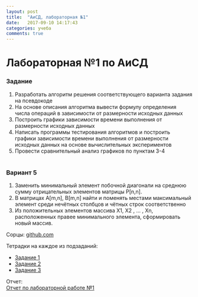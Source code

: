 ```yaml
---
layout: post
title:  "АиСД, лабораторная №1"
date:   2017-09-10 14:17:43
categories: учеба
comments: true
---
```

# Лабораторная №1 по АиСД   

### Задание

1. Разработать алгоритм решения соответствующего варианта задания на
псевдокоде
2. На основе описания алгоритма вывести формулу определения числа операций в
зависимости от размерности исходных данных
3. Построить графики зависимости времени выполнения от размерности исходных
данных
4. Написать программы тестирования алгоритмов и построить графики
зависимости времени выполнения от размерности исходных данных на основе
вычислительных экспериментов
5. Провести сравнительный анализ графиков по пунктам 3-4
<br><br>

### Вариант 5

1. Заменить минимальный элемент побочной диагонали на среднюю сумму
отрицательных элементов матрицы P[n,n].
2. В матрицах A[m,n], B[m,n] найти и поменять местами максимальный элемент
среди нечётных столбцов и чётных строк соответственно
3. Из положительных элементов массива Х1, Х2 , ... , Хn, расположенных правее
минимального элемента, сформировать новый массив.

Сорцы: [github.com](https://github.com/iwouldnot/TPU_Algo_labs/tree/master/Lab%201)

Тетрадки на каждое из подзаданий:

* [Задание 1](https://nbviewer.jupyter.org/github/iwouldnot/TPU_Algo_labs/blob/master/Lab%201/Lab1_1.ipynb)
* [Задание 2](https://nbviewer.jupyter.org/github/iwouldnot/TPU_Algo_labs/blob/master/Lab%201/Lab1_2.ipynb)
* [Задание 3](https://nbviewer.jupyter.org/github/iwouldnot/TPU_Algo_labs/blob/master/Lab%201/Lab1_3.ipynb)

Отчет:<br>
[Отчет по лабораторной работе №1](/assets/StudyContent/AiSD/Lab1/alg_lab1_otchet.docx)
